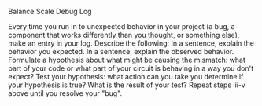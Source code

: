 Balance Scale Debug Log

Every time you run in to unexpected behavior in your project (a bug, a component that works differently than you thought, or something else), make an entry in your log. Describe the following:
In a sentence, explain the behavior you expected.
In a sentence, explain the observed behavior.
Formulate a hypothesis about what might be causing the mismatch: what part of your code or what part of your circuit is behaving in a way you don't expect?
Test your hypothesis: what action can you take you determine if your hypothesis is true?
What is the result of your test?
Repeat steps iii-v above until you resolve your "bug".
